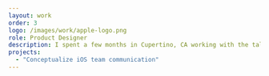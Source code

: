 ```yaml
---
layout: work
order: 3
logo: /images/work/apple-logo.png
role: Product Designer
description: I spent a few months in Cupertino, CA working with the talented team at Apple to concept, design, and partner with engineering on one of their first <a href="https://www.apple.com/business/products-platform/">100 business apps</a>. We explored ways to extend the iOS ecosystem for people at work in a historically consumer-first product company.
projects:
  - "Conceptualize iOS team communication"
---
```

